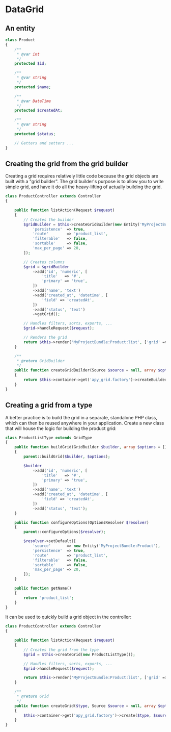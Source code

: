 DataGrid
========

An entity
---------
```php
class Product
{
    /**
     * @var int
     */
    protected $id;

    /**
     * @var string
     */
    protected $name;

    /**
     * @var DateTime
     */
    protected $createdAt;

    /**
     * @var string
     */
    protected $status;

    // Getters and setters ...
}
```
Creating the grid from the grid builder
---------------------------------------

Creating a grid requires relatively little code because the grid objects are built with a "grid builder". 
The grid builder's purpose is to allow you to write simple grid, and have it do all the heavy-lifting of actually building the grid.

```php
class ProductController extends Controller
{

    public function listAction(Request $request)
    {    
        // Creates the builder
        $gridBuilder = $this->createGridBuilder(new Entity('MyProjectBundle:Product'), [
            'persistence'  => true,
            'route'        => 'product_list',
            'filterable'   => false,
            'sortable'     => false,
            'max_per_page' => 20,
        ]);

        // Creates columns
        $grid = $gridBuilder
            ->add('id', 'numeric', [
                'title'   => '#',
                'primary' => 'true',
            ])
            ->add('name', 'text')
            ->add('created_at', 'datetime', [
                'field' => 'createdAt',
            ])
            ->add('status', 'text')
            ->getGrid();

        // Handles filters, sorts, exports, ...
        $grid->handleRequest($request);

        // Renders the grid
        return $this->render('MyProjectBundle:Product:list', ['grid' => $grid]);
    }

    /**
     * @return GridBuilder
     */
    public function createGridBuilder(Source $source = null, array $options = [])
    {
        return $this->container->get('apy_grid.factory')->createBuilder('grid', $source, $options);
    }
}
```

Creating a grid from a type
---------------------------

A better practice is to build the grid in a separate, standalone PHP class, which can then be reused anywhere in your application. 
Create a new class that will house the logic for building the product grid:

```php
class ProductListType extends GridType
{
    public function buildGrid(GridBuilder $builder, array $options = [])
    {
        parent::buildGrid($builder, $options);

        $builder
            ->add('id', 'numeric', [
                'title'   => '#',
                'primary' => 'true',
            ])
            ->add('name', 'text')
            ->add('created_at', 'datetime', [
                'field' => 'createdAt',
            ])
            ->add('status', 'text');
    }

    public function configureOptions(OptionsResolver $resolver)
    {
        parent::configureOptions($resolver);

        $resolver->setDefault([
            'source'       => new Entity('MyProjectBundle:Product'),
            'persistence'  => true,
            'route'        => 'product_list',
            'filterable'   => false,
            'sortable'     => false,
            'max_per_page' => 20,
        ]);
    }

    public function getName()
    {
        return 'product_list';
    }
}
```

It can be used to quickly build a grid object in the controller:

```php
class ProductController extends Controller
{

    public function listAction(Request $request)
    {
        // Creates the grid from the type
        $grid = $this->createGrid(new ProductListType());

        // Handles filters, sorts, exports, ...
        $grid->handleRequest($request);

        return $this->render('MyProjectBundle:Product:list', ['grid' => $grid]);
    }

    /**
     * @return Grid
     */
    public function createGrid($type, Source $source = null, array $options = [])
    {
        $this->container->get('apy_grid.factory')->create($type, $source, $options);
    }
}
```
